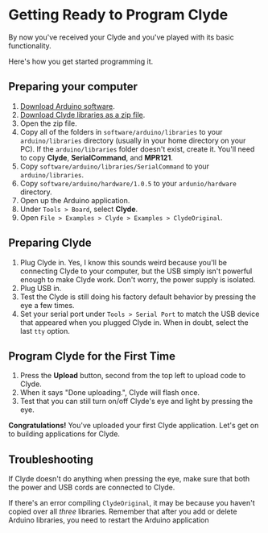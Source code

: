 # Getting Ready to Program Clyde

By now you've received your Clyde and you've played with its basic functionality.

Here's how you get started programming it.

## Preparing your computer

1. [Download Arduino software](http://arduino.cc/en/Main/Software).
1. [Download Clyde libraries as a zip file](https://github.com/fabule/Clyde/archive/master.zip).
1. Open the zip file.
1. Copy all of the folders in `software/arduino/libraries` to your `arduino/libraries` directory (usually in your home directory on your PC).  If the `arduino/libraries` folder doesn't exist, create it.  You'll need to copy **Clyde**, **SerialCommand**, and **MPR121**.
1. Copy `software/arduino/libraries/SerialCommand` to your `arduino/libraries`.
1. Copy `software/arduino/hardware/1.0.5` to your `ardunio/hardware` directory.
1. Open up the Arduino application.
1. Under `Tools > Board`, select **Clyde**.
1. Open `File > Examples > Clyde > Examples > ClydeOriginal`.

## Preparing Clyde

1. Plug Clyde in.  Yes, I know this sounds weird because you'll be connecting Clyde to your computer, but the USB simply isn't powerful enough to make Clyde work.  Don't worry, the power supply is isolated.
1. Plug USB in.
1. Test the Clyde is still doing his factory default behavior by pressing the eye a few times.
1. Set your serial port under `Tools > Serial Port` to match the USB device that appeared when you plugged Clyde in.  When in doubt, select the last `tty` option.

## Program Clyde for the First Time

1. Press the **Upload** button, second from the top left to upload code to Clyde.
1. When it says "Done uploading.", Clyde will flash once.
1. Test that you can still turn on/off Clyde's eye and light by pressing the eye.

**Congratulations!** You've uploaded your first Clyde application.  Let's get on to building applications for Clyde.

## Troubleshooting

If Clyde doesn't do anything when pressing the eye, make sure that both the power and USB cords are connected to Clyde.

If there's an error compiling `ClydeOriginal`, it may be because you haven't copied over all _three_ libraries.  Remember that after you add or delete Arduino libraries, you need to restart the Arduino application
